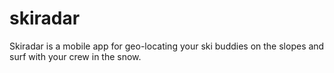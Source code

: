 skiradar
========

Skiradar is a mobile app for geo-locating your ski buddies on the slopes and surf with your crew in the snow.